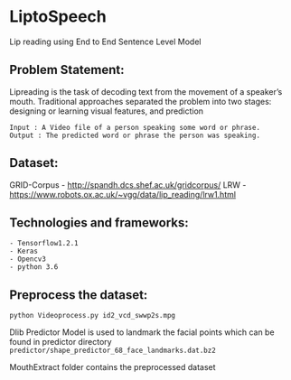 # LiptoSpeech
Lip reading using End to End Sentence Level Model

## Problem Statement:

Lipreading is the task of decoding text from the movement of a speaker’s mouth.
Traditional approaches separated the problem into two stages: designing or learning visual features, and prediction

    Input : A Video file of a person speaking some word or phrase.
    Output : The predicted word or phrase the person was speaking.

## Dataset:
   GRID-Corpus - http://spandh.dcs.shef.ac.uk/gridcorpus/
   LRW - https://www.robots.ox.ac.uk/~vgg/data/lip_reading/lrw1.html

## Technologies and frameworks:
    - Tensorflow1.2.1
    - Keras
    - Opencv3
    - python 3.6

## Preprocess the dataset:
    python Videoprocess.py id2_vcd_swwp2s.mpg
    
Dlib Predictor Model is used to landmark the facial points which can be found in predictor directory
``predictor/shape_predictor_68_face_landmarks.dat.bz2``

MouthExtract folder contains the preprocessed dataset
